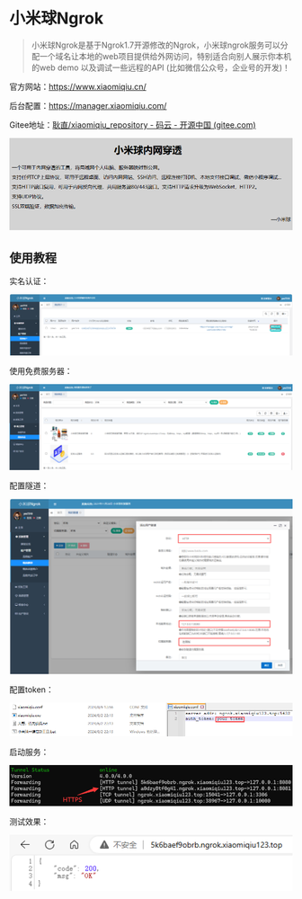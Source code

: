 # 小米球Ngrok

> 小米球Ngrok是基于Ngrok1.7开源修改的Ngrok，小米球ngrok服务可以分配一个域名让本地的web项目提供给外网访问，特别适合向别人展示你本机的web demo 以及调试一些远程的API (比如微信公众号，企业号的开发)！

官方网站：https://www.xiaomiqiu.cn/

后台配置：https://manager.xiaomiqiu.com/

Gitee地址：[耿直/xiaomiqiu_repository - 码云 - 开源中国 (gitee.com)](https://gitee.com/ciqiu/xiaomiqiu_repository)

![image-20240809124453532](img/小米球Ngrok/image-20240809124453532.png)

## 使用教程

实名认证：

<img src="img/小米球Ngrok/image-20240809124939091.png" alt="image-20240809124939091" style="zoom:80%;" />

使用免费服务器：

<img src="img/小米球Ngrok/image-20240809124720989.png" alt="image-20240809124720989" style="zoom:67%;" />

配置隧道：

<img src="img/小米球Ngrok/image-20240809125536185.png" alt="image-20240809125536185" style="zoom:80%;" />

配置token：

![image-20240809125807745](img/小米球Ngrok/image-20240809125807745.png)

启动服务：

![image-20240809130118242](img/小米球Ngrok/image-20240809130118242.png)

测试效果：

![image-20240809130523094](img/小米球Ngrok/image-20240809130523094.png)